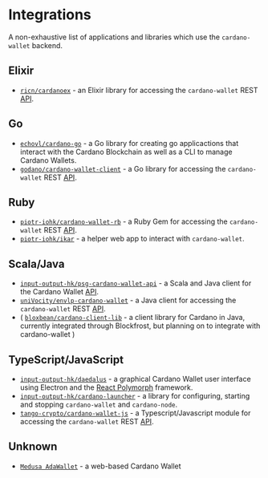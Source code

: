 # Integrations

A non-exhaustive list of applications and libraries which use the `cardano-wallet` backend.

## Elixir

 * [`ricn/cardanoex`](https://github.com/ricn/cardanoex) - an Elixir library for accessing the `cardano-wallet` REST [API][].

## Go

 * [`echovl/cardano-go`](https://github.com/echovl/cardano-go) - a Go library for creating go applicactions that interact with the Cardano Blockchain as well as a CLI to manage Cardano Wallets.
 * [`godano/cardano-wallet-client`](https://github.com/godano/cardano-wallet-client) - a Go library for accessing the `cardano-wallet` REST [API][].

## Ruby

 * [`piotr-iohk/cardano-wallet-rb`](https://github.com/piotr-iohk/cardano-wallet-rb) - a Ruby Gem for accessing the `cardano-wallet` REST [API][].
 * [`piotr-iohk/ikar`](https://github.com/piotr-iohk/ikar) - a helper web app to interact with `cardano-wallet`.

## Scala/Java

 * [`input-output-hk/psg-cardano-wallet-api`](https://github.com/input-output-hk/psg-cardano-wallet-api) - a Scala and Java client for the Cardano Wallet [API][].
 * [`uniVocity/envlp-cardano-wallet`](https://github.com/uniVocity/envlp-cardano-wallet) - a Java client for accessing the `cardano-wallet` REST [API][].
* ( [`bloxbean/cardano-client-lib`](https://github.com/bloxbean/cardano-client-lib) - a client library for Cardano in Java, currently integrated through Blockfrost, but planning on to integrate with cardano-wallet )

## TypeScript/JavaScript

 * [`input-output-hk/daedalus`](https://github.com/input-output-hk/daedalus) - a graphical Cardano Wallet user interface using Electron and the [React Polymorph](https://github.com/input-output-hk/react-polymorph) framework.
 * [`input-output-hk/cardano-launcher`](https://github.com/input-output-hk/cardano-launcher) - a library for configuring, starting and stopping `cardano-wallet` and `cardano-node`.
 * [`tango-crypto/cardano-wallet-js`](https://github.com/tango-crypto/cardano-wallet-js) - a Typescript/Javascript module for accessing the `cardano-wallet` REST [API][].

## Unknown

* [`Medusa AdaWallet`](https://adawallet.io/) - a web-based Cardano Wallet

[api]: https://cardano-foundation.github.io/cardano-wallet/api/edge/
